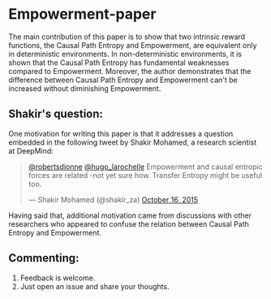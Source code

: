 # Empowerment-paper
The main contribution of this paper is to show that two intrinsic reward functions, the Causal Path Entropy and Empowerment, are equivalent only in deterministic environments. In non-deterministic environments, it is shown that the Causal Path Entropy has fundamental weaknesses compared to Empowerment. Moreover, the author demonstrates that the difference between Causal Path Entropy and Empowerment can't be increased without diminishing Empowerment.

## Shakir's question:

One motivation for writing this paper is that it addresses a question embedded in the following tweet by Shakir Mohamed, a research scientist at DeepMind:

<blockquote class="twitter-tweet" data-lang="en"><p lang="en" dir="ltr"><a href="https://twitter.com/robertsdionne?ref_src=twsrc%5Etfw">@robertsdionne</a> <a href="https://twitter.com/hugo_larochelle?ref_src=twsrc%5Etfw">@hugo_larochelle</a> Empowerment and causal entropic forces are related -not yet sure how. Transfer Entropy might be useful too.</p>&mdash; Shakir Mohamed (@shakir_za) <a href="https://twitter.com/shakir_za/status/654929305567428608?ref_src=twsrc%5Etfw">October 16, 2015</a></blockquote>


Having said that, additional motivation came from discussions with other researchers who appeared to confuse the relation between Causal Path Entropy
and Empowerment. 


## Commenting:
1. Feedback is welcome. 
2. Just open an issue and share your thoughts. 
